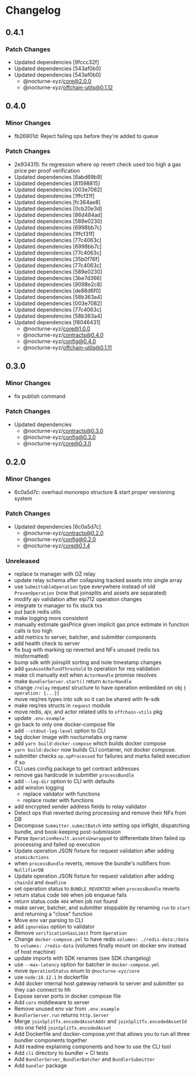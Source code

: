 # Changelog

## 0.4.1

### Patch Changes

- Updated dependencies [9fccc32f]
- Updated dependencies [543af0b0]
- Updated dependencies [543af0b0]
  - @nocturne-xyz/core@2.0.0
  - @nocturne-xyz/offchain-utils@0.1.12

## 0.4.0

### Minor Changes

- fb26901d: Reject failing ops before they're added to queue

### Patch Changes

- 2e934315: fix regression where op revert check used too high a gas price per proof verification
- Updated dependencies [6abd69b9]
- Updated dependencies [81598815]
- Updated dependencies [003e7082]
- Updated dependencies [1ffcf31f]
- Updated dependencies [fc364ae8]
- Updated dependencies [0cb20e3d]
- Updated dependencies [86d484ad]
- Updated dependencies [589e0230]
- Updated dependencies [6998bb7c]
- Updated dependencies [1ffcf31f]
- Updated dependencies [77c4063c]
- Updated dependencies [6998bb7c]
- Updated dependencies [77c4063c]
- Updated dependencies [35b0f76f]
- Updated dependencies [77c4063c]
- Updated dependencies [589e0230]
- Updated dependencies [3be7d366]
- Updated dependencies [9098e2c8]
- Updated dependencies [de88d6f0]
- Updated dependencies [58b363a4]
- Updated dependencies [003e7082]
- Updated dependencies [77c4063c]
- Updated dependencies [58b363a4]
- Updated dependencies [f8046431]
  - @nocturne-xyz/core@1.0.0
  - @nocturne-xyz/contracts@0.4.0
  - @nocturne-xyz/config@0.4.0
  - @nocturne-xyz/offchain-utils@0.1.11

## 0.3.0

### Minor Changes

- fix publish command

### Patch Changes

- Updated dependencies
  - @nocturne-xyz/contracts@0.3.0
  - @nocturne-xyz/config@0.3.0
  - @nocturne-xyz/core@0.3.0

## 0.2.0

### Minor Changes

- 6c0a5d7c: overhaul monorepo structure & start proper versioning system

### Patch Changes

- Updated dependencies [6c0a5d7c]
  - @nocturne-xyz/contracts@0.2.0
  - @nocturne-xyz/config@0.2.0
  - @nocturne-xyz/core@0.1.4

### Unreleased

- replace tx manager with OZ relay
- update relay schema after collapsing tracked assets into single array
- use `SubmittableOperation` type everywhere instead of old `ProvenOperation` (now that joinsplits and assets are separated)
- modify ajv validation after eip712 operation changes
- integrate tx manager to fix stuck txs
- put back redis utils
- make logging more consistent
- manually estimate gasPrice given implicit gas price estimate in function calls is too high
- add metrics to server, batcher, and submitter components
- add health check to server
- fix bug with marking op reverted and NFs unused (redis txs misformatted)
- bump sdk with joinsplit sorting and note timestamp changes
- add `gasAssetRefundThreshold` to operation for req validation
- make cli manually exit when `ActorHandle` promise resolves
- make `BundlerServer.start()` return `ActorHandle`
- change `/relay` request structure to have operation embedded on obj `{ operation: {...}}`
- move req/res types into sdk so it can be shared with fe-sdk
- make req/res structs in `request` module
- move redis, ajv, and actor related utils to `offchain-utils` pkg
- update `.env.example`
- go back to only one docker-compose file
- add `--stdout-log-level` option to CLI
- tag docker image with nocturnelabs org name
- add `yarn build:docker-compose` which builds docker compose
- `yarn build:docker` now builds CLI container, not docker compose.
- submitter checks `op.opProcessed` for failures and marks failed execution if so
- CLI uses config package to get contract addresses
- remove gas hardcode in submitter `processBundle`
- add `--log-dir` option to CLI with defaults
- add winston logging
  - replace validator with functions
  - replace router with functions
- add encrypted sender address fields to relay validator
- Detect ops that reverted during processing and remove their NFs from DB
- Decompose `Submitter.submitBatch` into setting ops inflight, dispatching bundle, and book-keeping post-submission
- Parse `OperationResult.assetsUnwrapped` to differentiate btwn failed op processing and failed op execution
- Update operation JSON fixture for request validation after adding `atomicActions`
- when `processBundle` reverts, remove the bundle's nullifiers from `NullifierDB`
- Update operation JSON fixture for request validation after adding `chainId` and `deadline`
- set operation status to `BUNDLE_REVERTED` when `processBundle` reverts
- return status code `500` when job enqueue fails
- return status code `404` when job not found
- make server, batcher, and submitter stoppable by renaming `run` to `start` and returning a "close" function
- Move env var parsing to CLI
- add `ignoreGas` option to validator
- Remove `verificationGasLimit` from `Operation`
- Change `docker-compose.yml` to have redis `volumes: ./redis-data:/data` to `volumes: /redis-data` (volumes finally mount on docker env instead of host machine)
- update imports with SDK renames (see SDK changelog)
- use `--max-latency` option for batcher in `docker-compose.yml`
- move `OperationStatus` enum to `@nocturne-xyz/core`
- use `node:18.12.1` in dockerfile
- Add docker internal host gateway network to server and submitter so they can connect to hh
- Expose server ports in docker compose file
- Add `cors` middleware to server
- Remove unused env var from `.env.example`
- `BundlerServer.run` returns `http.Server`
- Merge `joinSplitTx.encodedAssetAddr` and `joinSplitTx.encodedAssetId` into one field `joinSplitTx.encodedAsset`
- Add Dockerfile and docker-compose.yml that allows you to run all three bundler components together
- Add readme explaining components and how to use the CLI tool
- Add `cli` directory to bundler + CI tests
- Add `BundlerServer`, `BundlerBatcher` and `BundlerSubmitter`
- Add `bundler` package
